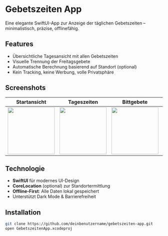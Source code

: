 # Gebetszeiten App

Eine elegante SwiftUI-App zur Anzeige der täglichen Gebetszeiten – minimalistisch, präzise, offlinefähig.

## Features

- Übersichtliche Tagesansicht mit allen Gebetszeiten
- Visuelle Trennung der Freitagsgebete
- Automatische Berechnung basierend auf Standort (optional)
- Kein Tracking, keine Werbung, volle Privatsphäre

## Screenshots

| Startansicht | Tageszeiten | Bittgebete | Kalender | Sonstiges |
|--------------|-------------|------------|----------|----------------|
| <img src="https://github.com/user-attachments/assets/13a2a2d5-d0d9-42d0-99f3-b187e371562c" width="150" /> | <img src="https://github.com/user-attachments/assets/891a0b87-9778-49ea-a227-a6844a44fbf1" width="150" /> | <img src="https://github.com/user-attachments/assets/14995675-9eb5-4adf-a237-cac3f569806b" width="150" /> | <img src="https://github.com/user-attachments/assets/8d841d06-da4d-4901-a996-bc5632f4544d" width="150" /> | <img src="https://github.com/user-attachments/assets/19c4850e-3233-428a-9bc4-fa280f45e32a" width="150" /> |

## Technologie

- **SwiftUI** für modernes UI-Design
- **CoreLocation** (optional) zur Standortermittlung
- **Offline-First**: Alle Daten lokal gespeichert
- Unterstützt Dark Mode & Barrierefreiheit

## Installation

```bash
git clone https://github.com/deinbenutzername/gebetszeiten-app.git
open GebetszeitenApp.xcodeproj
